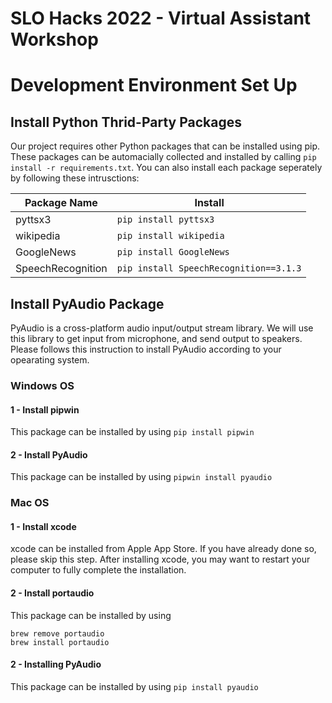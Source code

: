 # SLO Hacks 2022 - Virtual Assistant Workshop

# Development Environment Set Up

## Install Python Thrid-Party Packages
Our project requires other Python packages that can be installed using pip. These packages can be automacially collected and installed by calling
`pip install -r requirements.txt`. You can also install each package seperately by following these intrusctions:

| Package Name | Install |
| --- | --- |
|pyttsx3| `pip install pyttsx3`|
|wikipedia| `pip install wikipedia`|
|GoogleNews| `pip install GoogleNews`|
|SpeechRecognition| `pip install SpeechRecognition==3.1.3`|

## Install PyAudio Package
PyAudio is a cross-platform audio input/output stream library. We will use this library to get input from microphone, and send output to speakers. Please follows this instruction to install PyAudio according to your opearating system.

### Windows OS
#### 1 - Install pipwin
This package can be installed by using `pip install pipwin`

#### 2 - Install PyAudio
This package can be installed by using `pipwin install pyaudio`

### Mac OS
#### 1 - Install xcode
xcode can be installed from Apple App Store. If you have already done so, please skip this step.
After installing xcode, you may want to restart your computer to fully complete the installation.

#### 2 - Install portaudio
This package can be installed by using 
```
brew remove portaudio
brew install portaudio
```

#### 2 - Installing PyAudio 
This package can be installed by using `pip install pyaudio`


